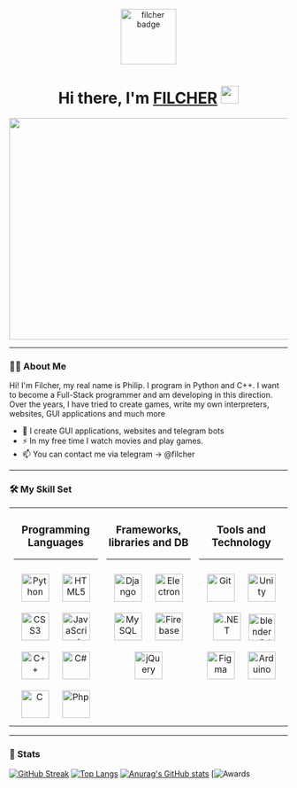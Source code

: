 <p align="center"><img src="ghostTransperent.png" alt="filcher badge" width=100px></p>
<h1 align="center">Hi there, I'm <a href="https://github.com/filcherock">FILCHER</a> 
<img src="https://github.com/blackcater/blackcater/raw/main/images/Hi.gif" height="32"/></h1>
<div align="center">
  <img src="https://i.pinimg.com/originals/4b/26/1f/4b261f5fe2a4dbb63e7db5a40622dc99.gif" width="800" height="400"/>
</div>

---

### :man_technologist: About Me 
Hi! I'm Filcher, my real name is Philip. I program in Python and C++. I want to become a Full-Stack programmer and am developing in this direction. Over the years, I have tried to create games, write my own interpreters, websites, GUI applications and much more
- :telescope: I create GUI applications, websites and telegram bots
- :zap: In my free time I watch movies and play games.
- :mailbox: You can contact me via telegram -> @filcher

---

### :hammer_and_wrench: My Skill Set  
<table><tr><td valign="top" width="33%" align="center">



### Programming Languages  
---
<div align="center">  
<a href="https://www.python.org/" target="_blank"><img style="margin: 10px" src="https://profilinator.rishav.dev/skills-assets/python-original.svg" alt="Python" height="50" /></a>  
<a href="https://en.wikipedia.org/wiki/HTML5" target="_blank"><img style="margin: 10px" src="https://profilinator.rishav.dev/skills-assets/html5-original-wordmark.svg" alt="HTML5" height="50" /></a>  
<a href="https://www.w3.org/Style/CSS/Overview.en.html" target="_blank"><img style="margin: 10px" src="https://profilinator.rishav.dev/skills-assets/css3-original-wordmark.svg" alt="CSS3" height="50" /></a>  
<a href="https://www.cprogramming.com/" target="_blank"><img style="margin: 10px" src="https://profilinator.rishav.dev/skills-assets/javascript-original.svg" alt="JavaScript" height="50" /></a>  
<a href="https://www.cplusplus.com/" target="_blank"><img style="margin: 10px" src="https://profilinator.rishav.dev/skills-assets/cplusplus-original.svg" alt="C++" height="50" /></a>  
<a href="https://docs.microsoft.com/en-us/dotnet/csharp/" target="_blank"><img style="margin: 10px" src="https://profilinator.rishav.dev/skills-assets/csharp-original.svg" alt="C#" height="50" /></a>  
<a href="https://www.open-std.org/jtc1/sc22/wg14/" target="_blank"><img style="margin: 10px" src="https://profilinator.rishav.dev/skills-assets/c-original.svg" alt="C" height="50" /></a>  
<a href="https://www.php.net/" target="_blank"><img style="margin: 10px" src="https://profilinator.rishav.dev/skills-assets/php-original.svg" alt="Php" height="50" /></a>  
</div>

</td><td valign="top" width="33%" align="center">



### Frameworks, libraries and DB  
---
<div align="center">  
<a href="https://www.djangoproject.com/" target="_blank"><img style="margin: 10px" src="https://profilinator.rishav.dev/skills-assets/django-original.svg" alt="Django" height="50" /></a>  
<a href="https://www.electronjs.org/" target="_blank"><img style="margin: 10px" src="https://profilinator.rishav.dev/skills-assets/electron-original.svg" alt="Electron" height="50" /></a>  
<a href="https://www.mysql.com/" target="_blank"><img style="margin: 10px" src="https://profilinator.rishav.dev/skills-assets/mysql-original-wordmark.svg" alt="MySQL" height="50" /></a>
<a href="https://firebase.google.com/" target="_blank"><img style="margin: 10px" src="https://profilinator.rishav.dev/skills-assets/firebase.png" alt="Firebase" height="50" /></a>
<a href="https://jquery.com/" target="_blank"><img style="margin: 10px" src="https://profilinator.rishav.dev/skills-assets/jquery.png" alt="jQuery" height="50" /></a>  
</div>

</td><td valign="top" width="33%" align="center">



###  Tools and Technology  
---
<div align="center">  
<a href="https://git-scm.com/" target="_blank"><img style="margin: 10px" src="https://profilinator.rishav.dev/skills-assets/git-scm-icon.svg" alt="Git" height="50" /></a>  
<a href="https://unity.com/" target="_blank"><img style="margin: 10px" src="https://preview.redd.it/vtzpl5c9yd181.png?width=512&format=png&auto=webp&s=d0ce01fbd57c089dc06a2cc2c1252a6da7e4658a" alt="Unity" height="50" /></a>  
<a href="https://dotnet.microsoft.com/download/dotnet-framework" target="_blank"><img style="margin: 10px" src="https://blog.skillfactory.ru/wp-content/uploads/2023/03/microsoft_.net_logo.svg_.png" alt=".NET" height="50"/></a>  
<a href="https://www.blender.org/" target="_blank"><img width="48" height="48" src="https://img.icons8.com/color/48/blender-3d.png" alt="blender-3d"/></a>  
<a href="https://www.figma.com/" target="_blank"><img style="margin: 10px" src="https://profilinator.rishav.dev/skills-assets/figma-icon.svg" alt="Figma" height="50" /></a>  
<a href="https://www.arduino.cc/" target="_blank"><img style="margin: 10px" src="https://profilinator.rishav.dev/skills-assets/arduino.png" alt="Arduino" height="50" /></a>  
</div>

</td></tr></table>

---

### :robot: Stats
[![GitHub Streak](https://github-readme-streak-stats.herokuapp.com?user=filcherock&theme=react&border_radius=10&card_width=800)](https://git.io/streak-stats)
[![Top Langs](https://github-readme-stats.vercel.app/api/top-langs/?username=filcherock&layout=compact&theme=vision-friendly-dark)](https://github.com/anuraghazra/github-readme-stats)
[![Anurag's GitHub stats](https://github-readme-stats.vercel.app/api?username=filcherock&show_icons=true&theme=tokyonight)](https://github.com)
[![Awards](https://github-profile-trophy.vercel.app/?username=ryo-ma&theme=juicyfresh)
